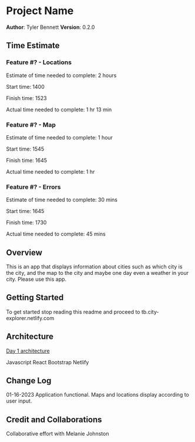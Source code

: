 # Project Name

**Author**: Tyler Bennett
**Version**: 0.2.0

## Time Estimate

### Feature #? - Locations

Estimate of time needed to complete: 2 hours

Start time: 1400

Finish time: 1523

Actual time needed to complete: 1 hr 13 min

### Feature #? - Map

Estimate of time needed to complete: 1 hour

Start time: 1545

Finish time: 1645

Actual time needed to complete: 1 hr

### Feature #? - Errors

Estimate of time needed to complete: 30 mins

Start time: 1645

Finish time: 1730

Actual time needed to complete: 45 mins

## Overview

This is an app that displays information about cities such as which city is the city, and the map to the city and maybe one day even a weather in your city. Please use this app.

## Getting Started

To get started stop reading this readme and proceed to tb.city-explorer.netlify.com

## Architecture


[Day 1 architecture](./public/Screenshot_20230116_055128.png)

Javascript
React
Bootstrap
Netlify

## Change Log



01-16-2023 Application functional. Maps and locations display according to user input.

## Credit and Collaborations

Collaborative effort with Melanie Johnston
